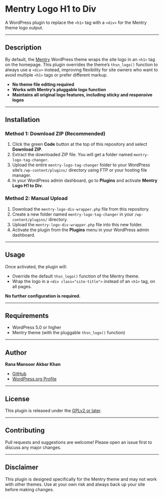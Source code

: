 # Mentry Logo H1 to Div

A WordPress plugin to replace the `<h1>` tag with a `<div>` for the Mentry theme logo output.

---

## Description

By default, the [Mentry](https://themeforest.net/item/mentry-business-consulting-wordpress-theme/22623013) WordPress theme wraps the site logo in an `<h1>` tag on the homepage. This plugin overrides the theme’s `thsn_logo()` function to always use a `<div>` instead, improving flexibility for site owners who want to avoid multiple `<h1>` tags or prefer different markup.

- **No theme file editing required**
- **Works with Mentry’s pluggable logo function**
- **Maintains all original logo features, including sticky and responsive logos**

---

## Installation

### Method 1: Download ZIP (Recommended)

1. Click the green **Code** button at the top of this repository and select **Download ZIP**.
2. Extract the downloaded ZIP file. You will get a folder named `mentry-logo-tag-changer`.
3. Upload the entire `mentry-logo-tag-changer` folder to your WordPress site’s `/wp-content/plugins/` directory using FTP or your hosting file manager.
4. In your WordPress admin dashboard, go to **Plugins** and activate **Mentry Logo H1 to Div**.

### Method 2: Manual Upload

1. Download the `mentry-logo-div-wrapper.php` file from this repository.
2. Create a new folder named `mentry-logo-tag-changer` in your `/wp-content/plugins/` directory.
3. Upload the `mentry-logo-div-wrapper.php` file into this new folder.
4. Activate the plugin from the **Plugins** menu in your WordPress admin dashboard.

---

## Usage

Once activated, the plugin will:

- Override the default `thsn_logo()` function of the Mentry theme.
- Wrap the logo in a `<div class="site-title">` instead of an `<h1>` tag, on all pages.

**No further configuration is required.**

---

## Requirements

- WordPress 5.0 or higher
- Mentry theme (with the pluggable `thsn_logo()` function)

---

## Author

**Rana Mansoor Akbar Khan**

- [GitHub](https://github.com/rmak78)
- [WordPress.org Profile](https://profiles.wordpress.org/rmak78/)

---

## License

This plugin is released under the [GPLv2 or later](https://www.gnu.org/licenses/gpl-2.0.html).

---

## Contributing

Pull requests and suggestions are welcome! Please open an issue first to discuss any major changes.

---

## Disclaimer

This plugin is designed specifically for the Mentry theme and may not work with other themes. Use at your own risk and always back up your site before making changes.

